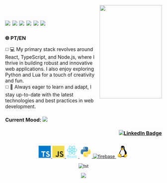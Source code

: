 <div>
  <img align="right" img src="https://i.pinimg.com/564x/81/e4/ba/81e4ba379c5993457c32f413c29b7ca9.jpg" width="200" height="300">
  
</div>
<h1><img src="https://88by31.neocities.org/misc/iwishicouldgobackintime.gif">
  <img src="https://88by31.neocities.org/misc/2020SUCKS.png">
  <img src="https://88by31.neocities.org/misc/education.png">
  <img src="https://88by31.neocities.org/web/dumbass.gif">
  <img src="https://88by31.neocities.org/web/hicolor.gif">
  <img src="https://88by31.neocities.org/music/plasticlove.png">
  </h2>
<h3>🌐 PT/EN </h3>
<div style="font-size: 1.1em;">
  ◻️  💻 My primary stack revolves around React, TypeScript, and Node.js, where I thrive in building robust and innovative web applications. I also enjoy exploring Python and Lua for a touch of creativity and fun.
</div>
<div style="font-size: 1.1em;">
  ◻️  🚀 Always eager to learn and adapt, I stay up-to-date with the latest technologies and best practices in web development.
</div>


  
<p align="right">
<h3>Current Mood:  <img height="20" src="https://moods.imood.com/display/uname-cinderpeach/bg-fdaebf/imood.gif" /> <h3/>
</p>
<p align="right">
<a align="right" href="https://www.linkedin.com/in/daniel-kondlatsch/">
    <img src="https://img.shields.io/badge/LinkedIn-blue?style=for-the-badge&logo=linkedin&logoColor=white" alt="LinkedIn Badge"/>
  </a>
  </p>


##




##


<p align="center"> <a href="https://www.typescriptlang.org/" target="_blank" rel="noreferrer"> <img src="https://raw.githubusercontent.com/devicons/devicon/master/icons/typescript/typescript-original.svg" alt="typescript" width="40" height="40"/> </a> <a href="https://developer.mozilla.org/en-US/docs/Web/JavaScript" target="_blank" rel="noreferrer"> <img src="https://raw.githubusercontent.com/devicons/devicon/master/icons/javascript/javascript-original.svg" alt="javascript" width="40" height="40"/> </a> <a href="https://reactjs.org/" target="_blank" rel="noreferrer"> <img src="https://raw.githubusercontent.com/devicons/devicon/master/icons/react/react-original-wordmark.svg" alt="react" width="40" height="40"/> </a> <a href="https://www.python.org" target="_blank" rel="noreferrer"> <img src="https://raw.githubusercontent.com/devicons/devicon/master/icons/python/python-original.svg" alt="python" width="40" height="40"/> </a> <a href="https://firebase.google.com/" target="_blank" rel="noreferrer"> <img src="https://www.vectorlogo.zone/logos/firebase/firebase-icon.svg" alt="firebase" width="40" height="40"/> </a> <a href="https://www.linux.org/" target="_blank" rel="noreferrer"> <img src="https://raw.githubusercontent.com/devicons/devicon/master/icons/linux/linux-original.svg" alt="linux" width="40" height="40"/> </a> </p>

<p align="center">
<img height="65" src="https://i.imgur.com/GQRcK5r.jpg"
alt="tst" />
<p/>
<p align="center">
<img src="https://i.imgur.com/0S71XeR.gif" />
<p/>
